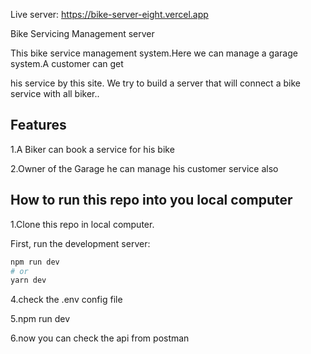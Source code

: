 Live server: https://bike-server-eight.vercel.app

Bike Servicing Management server

This bike service management system.Here we can manage a garage system.A customer can get

his service by this site. We try to build a server that will connect a bike service with all biker..

## Features
1.A Biker can book a service for his bike

2.Owner of the Garage he can manage his customer service also





## How to run this repo into you local computer

1.Clone this repo in local computer.

First, run the development server:

```bash
npm run dev
# or
yarn dev
```

4.check the .env config file

5.npm run dev

6.now you can check the api from postman


